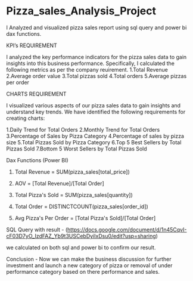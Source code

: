# Pizza_sales_Analysis_Project
I Analyzed and visualized pizza sales report using sql query and power bi dax functions.

KPI’s REQUIREMENT 

I analyzed the key performance indicators for the pizza sales data to gain insights into this business performance. Specifically, I calculated the following metrics as per the company reuirement.
1.Total Revenue 
2.Average order value 
3.Total pizzas sold 
4.Total orders 
5.Average pizzas per order

CHARTS  REQUIREMENT 

I visualized  various aspects of our pizza sales data to gain insights and understand key trends. We have identified the following requirements for creating charts:

1.Daily Trend for Total Orders
2.Monthly Trend for Total Orders 
3.Percentage of Sales by Pizza Category 
4.Percentage of sales by pizza size 
5.Total Pizzas Sold by Pizza Category 
6.Top 5 Best Sellers by Total Pizzas Sold 
7.Bottom 5 Worst Sellers by Total Pizzas Sold 

Dax Functions (Power BI)

1. Total Revenue = SUM(pizza_sales[total_price])

2. AOV = [Total Revenue]/[Total Order]
   
3. Total Pizza's Sold = SUM(pizza_sales[quantity])
   
4. Total Order = DISTINCTCOUNT(pizza_sales[order_id])
  
5. Avg Pizza's Per Order = [Total Pizza's Sold]/[Total Order]
   

SQL Query with result - (https://docs.google.com/document/d/1n45CqvI-cF03D7yO_IzdFAZ_Yb9t3USCebDyiIxDsu0/edit?usp=sharing)

we calculated on both sql and power bi to confirm our result. 

Conclusion - Now we can make the business discussion for further investment and launch a new category of pizza or removal of under performance category based on there performance and sales.














 


